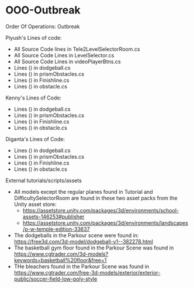# OOO-Outbreak
Order Of Operations: Outbreak



Piyush's Lines of code:
- All Source Code lines in Tele2LevelSelectorRoom.cs
- All Source Code Lines in LevelSelector.cs
- All Source Code Lines in videoPlayerBtns.cs
- Lines () in dodgeball.cs
- Lines () in prismObstacles.cs
- Lines () in Finishline.cs
- Lines () in obstacle.cs


Kenny's Lines of Code:
- Lines () in dodgeball.cs
- Lines () in prismObstacles.cs
- Lines () in Finishline.cs
- Lines () in obstacle.cs

Diganta's Lines of Code:
- Lines () in dodgeball.cs
- Lines () in prismObstacles.cs
- Lines () in Finishline.cs
- Lines () in obstacle.cs


External tutorials/scripts/assets
- All models except the regular planes found in Tutorial and DifficultySelectorRoom are found in these two asset packs from the Unity asset store:
    - https://assetstore.unity.com/packages/3d/environments/school-assets-146253#publisher
    - https://assetstore.unity.com/packages/3d/environments/landscapes/p-w-temple-edition-33637
- The dodgeballs in the Parkour scene were found in: https://free3d.com/3d-model/dodgeball-v1--382278.html
- The basketball gym floor found in the Parkour Scene was found in https://www.cgtrader.com/3d-models?keywords=basketball%20floor&free=1
- THe bleachers found in the Parkour Scene was found in https://www.cgtrader.com/free-3d-models/exterior/exterior-public/soccer-field-low-poly-style